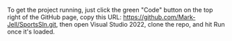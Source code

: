 To get the project running, just click the green "Code" button on the top right of the GitHub page, copy this URL:
https://github.com/Mark-Jell/SportsSln.git,
then open Visual Studio 2022, clone the repo, and hit Run once it's loaded.
